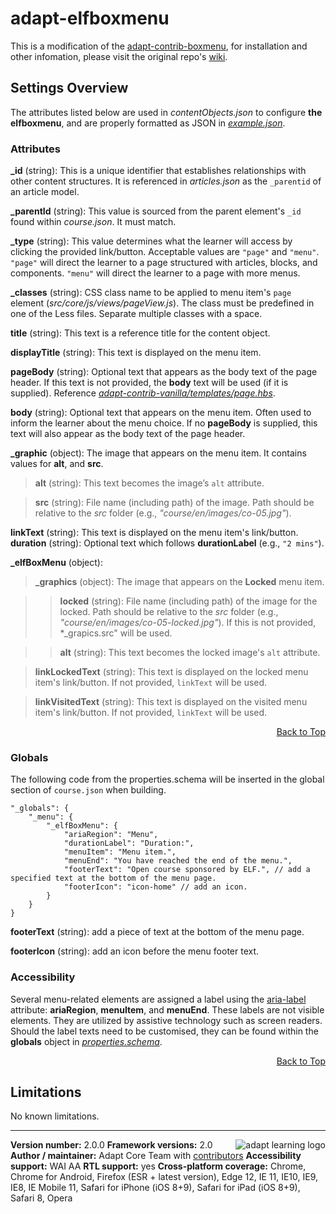 # adapt-elfboxmenu

This is a modification of the
[adapt-contrib-boxmenu](http://github.com/adaptlearning/adapt-contrib-boxmenu),
for installation and other infomation, please visit the original repo's
[wiki](http://github.com/adaptlearning/adapt-contrib-boxmenu/wiki).

## Settings Overview

The attributes listed below are used in *contentObjects.json* to configure **the
elfboxmenu**, and are properly formatted as JSON in
[*example.json*](https://github.com/samumist/adapt-elfboxmenu/blob/master/example.json).

### Attributes

**_id** (string): This is a unique identifier that establishes relationships with other content structures. It is referenced in *articles.json* as the `_parentid` of an article model.

**_parentId** (string): This value is sourced from the parent element's `_id` found within *course.json*. It must match.

**_type** (string): This value determines what the learner will access by clicking the provided link/button. Acceptable values are `"page"` and `"menu"`. `"page"` will direct the learner to a page structured with articles, blocks, and components. `"menu"` will direct the learner to a page with more menus.

**_classes** (string): CSS class name to be applied to menu item's `page`
element (*src/core/js/views/pageView.js*). The class must be predefined in one of the Less files. Separate multiple classes with a space.

**title** (string): This text is a reference title for the content object.

**displayTitle** (string):  This text is displayed on the menu item.

**pageBody** (string): Optional text that appears as the body text of the page header. If this text is not provided, the **body** text will be used (if it is supplied). Reference [*adapt-contrib-vanilla/templates/page.hbs*](https://github.com/adaptlearning/adapt-contrib-vanilla/blob/master/templates/page.hbs).

**body** (string):  Optional text that appears on the menu item. Often used to inform the learner about the menu choice. If no **pageBody** is supplied, this text will also appear as the body text of the page header.

**_graphic** (object): The image that appears on the menu item. It contains
values for **alt**, and **src**.

>**alt** (string): This text becomes the image’s `alt` attribute.

>**src** (string): File name (including path) of the image. Path should be relative to the *src* folder (e.g., *"course/en/images/co-05.jpg"*).

**linkText** (string): This text is displayed on the menu item's link/button.
**duration** (string): Optional text which follows **durationLabel** (e.g., `"2 mins"`).

**_elfBoxMenu** (object):

>**_graphics** (object): The image that appears on the **Locked** menu item.

>>**locked** (string): File name (including path) of the image for the locked. Path should be relative to the *src* folder (e.g., *"course/en/images/co-05-locked.jpg"*). If this is not provided, *_grapics.src" will be used.

>>**alt** (string): This text becomes the locked image's `alt` attribute.

>**linkLockedText** (string): This text is displayed on the locked menu item's link/button. If not provided, `linkText` will be used.

>**linkVisitedText** (string): This text is displayed on the visited menu item's link/button. If not provided, `linkText` will be used.

<div float align=right><a href="#top">Back to Top</a></div>

### Globals
The following code from the properties.schema will be inserted in the global section of `course.json` when building.

    "_globals": {
        "_menu": {
            "_elfBoxMenu": {
                "ariaRegion": "Menu",
                "durationLabel": "Duration:",
                "menuItem": "Menu item.",
                "menuEnd": "You have reached the end of the menu.",
                "footerText": "Open course sponsored by ELF.", // add a specified text at the bottom of the menu page.
                "footerIcon": "icon-home" // add an icon.
            }
        }
    }

**footerText** (string): add a piece of text at the bottom of the menu page.

**footerIcon** (string): add an icon before the menu footer text.

### Accessibility
Several menu-related elements are assigned a label using the
[aria-label](https://github.com/adaptlearning/adapt_framework/wiki/Aria-Labels)
attribute: **ariaRegion**, **menuItem**, and **menuEnd**. These labels are not
visible elements. They are utilized by assistive technology such as screen
readers. Should the label texts need to be customised, they can be found within
the **globals** object in
[*properties.schema*](https://github.com/samumist/adapt-elfboxmenu/blob/master/properties.schema).
<div float align=right><a href="#top">Back to Top</a></div>

## Limitations

No known limitations.

----------------------------
**Version number:**  2.0.0   <a href="https://community.adaptlearning.org/" target="_blank"><img src="https://github.com/adaptlearning/documentation/blob/master/04_wiki_assets/plug-ins/images/adapt-logo-mrgn-lft.jpg" alt="adapt learning logo" align="right"></a>
**Framework versions:**  2.0
**Author / maintainer:** Adapt Core Team with [contributors](https://github.com/adaptlearning/adapt-contrib-boxmenu/graphs/contributors)
**Accessibility support:** WAI AA
**RTL support:** yes
**Cross-platform coverage:** Chrome, Chrome for Android, Firefox (ESR + latest version), Edge 12, IE 11, IE10, IE9, IE8, IE Mobile 11, Safari for iPhone (iOS 8+9), Safari for iPad (iOS 8+9), Safari 8, Opera
